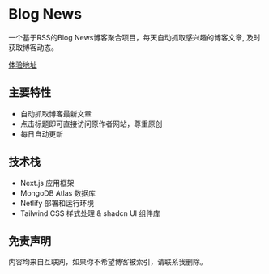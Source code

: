 # Blog News
一个基于RSS的Blog News博客聚合项目，每天自动抓取感兴趣的博客文章, 及时获取博客动态。

[体验地址](https://blognews.afunny.top)

## 主要特性
- 自动抓取博客最新文章
- 点击标题即可直接访问原作者网站，尊重原创
- 每日自动更新

## 技术栈
- Next.js 应用框架
- MongoDB Atlas 数据库
- Netlify 部署和运行环境
- Tailwind CSS 样式处理 & shadcn UI 组件库

## 免责声明
内容均来自互联网，如果你不希望博客被索引，请联系我删除。
